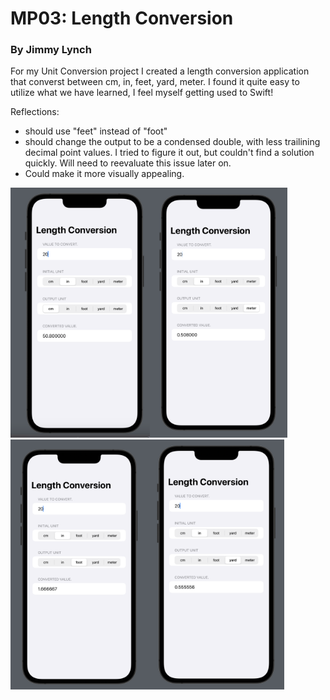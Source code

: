 # MP03: Length Conversion

### By Jimmy Lynch

For my Unit Conversion project I created a length conversion application that converst between cm, in, feet, yard, meter. I found it quite easy to utilize what we have learned, I feel myself getting used to Swift!

Reflections:
- should use "feet" instead of "foot"
- should change the output to be a condensed double, with less trailining decimal point values. I tried to figure it out, but couldn't find a solution quickly. Will need to reevaluate this issue later on.
- Could make it more visually appealing.

<img src="https://github.com/jimmy-lynch/Basic-iOS-Unit-Converter-Application/blob/main/toCm.png" height=400><img src="https://github.com/jimmy-lynch/Basic-iOS-Unit-Converter-Application/blob/main/toMeter.png" height=400>
<img src="https://github.com/jimmy-lynch/Basic-iOS-Unit-Converter-Application/blob/main/toFoot.png" height=400><img src="https://github.com/jimmy-lynch/Basic-iOS-Unit-Converter-Application/blob/main/toYard.png" height=400>
